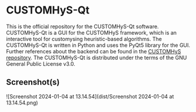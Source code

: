 # CUSTOMHyS-Qt

This is the official repository for the CUSTOMHyS-Qt software. CUSTOMHyS-Qt is a GUI for the CUSTOMHyS framework, which is an interactive tool for customysing heuristic-based algorithms. The CUSTOMHyS-Qt is written in Python and uses the PyQt5 library for the GUI. Further references about the backend can be found in the [CUSTOMHyS repository](https://github.com/jcrvz/CUSTOMHyS). The CUSTOMHyS-Qt is distributed under the terms of the GNU General Public License v3.0.

## Screenshot(s)

![Screenshot 2024-01-04 at 13.14.54](dist/Screenshot 2024-01-04 at 13.14.54.png)